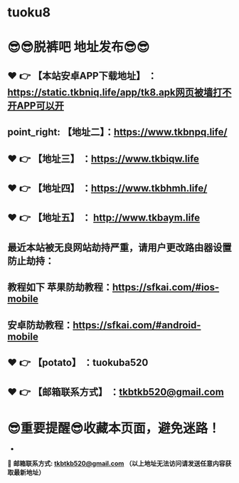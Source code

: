 # tuoku8
:sunglasses::sunglasses:脱裤吧 地址发布:sunglasses::sunglasses:
==
:heart: :point_right: 【本站安卓APP下载地址】 ：https://static.tkbniq.life/app/tk8.apk网页被墙打不开APP可以开
------
point_right: 【地址二】：https://www.tkbnpq.life/
------
:heart: :point_right: 【地址三】 ：https://www.tkbiqw.life
-----
:heart: :point_right: 【地址四】 ：https://www.tkbhmh.life/
------
:heart: :point_right: 【地址五】 ： http://www.tkbaym.life
------

最近本站被无良网站劫持严重，请用户更改路由器设置防止劫持：
------

教程如下 苹果防劫教程：https://sfkai.com/#ios-mobile
------

安卓防劫教程：https://sfkai.com/#android-mobile
------
:heart: :point_right: 【potato】 ：tuokuba520
------

:heart: :point_right: 【邮箱联系方式】 ：tkbtkb520@gmail.com
------
:sunglasses:重要提醒:sunglasses:收藏本页面，避免迷路！
==

-

:e-mail: __邮箱联系方式: tkbtkb520@gmail.com （以上地址无法访问请发送任意内容获取最新地址）__
